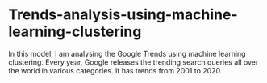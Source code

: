 # Trends-analysis-using-machine-learning-clustering
In this model, I am analysing the Google Trends using machine learning clustering. Every year, Google releases the trending search queries all over the world in various categories. It has trends from 2001 to 2020.
